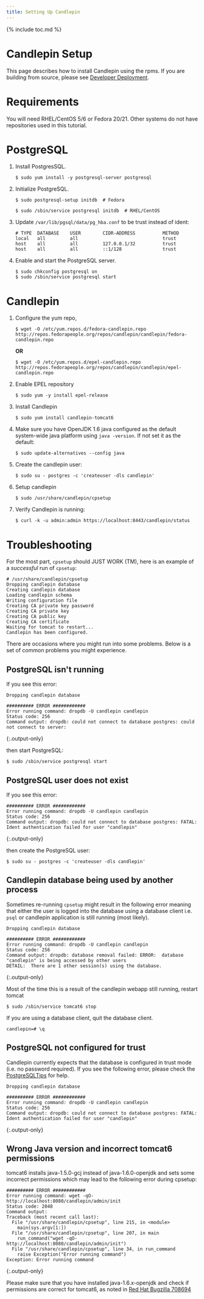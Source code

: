 ```yaml
---
title: Setting Up Candlepin
---
```

{% include toc.md %}

# Candlepin Setup

This page describes how to install Candlepin using the rpms. If you are building from source, please
see [Developer Deployment](developer_deployment.html).

# Requirements

You will need RHEL/CentOS 5/6 or Fedora 20/21. Other systems do not have repositories used in this tutorial.


# PostgreSQL

1. Install PostgresSQL.

   ```console
   $ sudo yum install -y postgresql-server postgresql
   ```

1. Initialize PostgreSQL.

   ```console
   $ sudo postgresql-setup initdb  # Fedora
   ```

   ```console
   $ sudo /sbin/service postgresql initdb  # RHEL/CentOS
   ```

1. Update `/var/lib/pgsql/data/pg_hba.conf` to be trust instead of ident:

   ```
   # TYPE  DATABASE    USER        CIDR-ADDRESS          METHOD
   local   all         all                               trust
   host    all         all         127.0.0.1/32          trust
   host    all         all         ::1/128               trust
   ```

1. Enable and start the PostgreSQL server.

   ```console
   $ sudo chkconfig postgresql on
   $ sudo /sbin/service postgresql start
   ```

# Candlepin

1. Configure the yum repo,

   ```console
   $ wget -O /etc/yum.repos.d/fedora-candlepin.repo http://repos.fedorapeople.org/repos/candlepin/candlepin/fedora-candlepin.repo 
   ```

   **OR**

   ```console
   $ wget -O /etc/yum.repos.d/epel-candlepin.repo http://repos.fedorapeople.org/repos/candlepin/candlepin/epel-candlepin.repo
   ```

1. Enable EPEL repository

   ```console
   $ sudo yum -y install epel-release
   ```

1. Install Candlepin

   ```console
   $ sudo yum install candlepin-tomcat6
   ```

1. Make sure you have OpenJDK 1.6 java configured as the default system-wide
   java platform using `java -version`. If not set it as the default:

   ```console
   $ sudo update-alternatives --config java
   ```

1. Create the candlepin user:

   ```console
   $ sudo su - postgres -c 'createuser -dls candlepin'
   ```

1. Setup candlepin

   ```console
   $ sudo /usr/share/candlepin/cpsetup
   ```

1. Verify Candlepin is running:

   ```console
   $ curl -k -u admin:admin https://localhost:8443/candlepin/status
   ```

# Troubleshooting
For the most part, `cpsetup` should JUST WORK (TM), here is an example of a *successful* run of `cpsetup`:

```console
# /usr/share/candlepin/cpsetup
Dropping candlepin database
Creating candlepin database
Loading candlepin schema
Writing configuration file
Creating CA private key password
Creating CA private key
Creating CA public key
Creating CA certificate
Waiting for tomcat to restart...
Candlepin has been configured.
```

There are occasions where you might run into some problems. Below is a set of common problems you might experience.

## PostgreSQL isn't running

If you see this error:

```text
Dropping candlepin database

########## ERROR ############
Error running command: dropdb -U candlepin candlepin
Status code: 256
Command output: dropdb: could not connect to database postgres: could not connect to server: 
```
{:.output-only}
<!--
  These error message blocks are marked as text because if they were marked as 'console', Pygments
  would interpret the hash mark as a prompt and highlight it incorrectly.  We use the .output-only
  class to get the highlighting correct.
-->

then start PostgreSQL:

```console
$ sudo /sbin/service postgresql start
```

## PostgreSQL user does not exist

If you see this error:

```text
########## ERROR ############
Error running command: dropdb -U candlepin candlepin
Status code: 256
Command output: dropdb: could not connect to database postgres: FATAL:  Ident authentication failed for user "candlepin"
```
{:.output-only}

then create the PostgreSQL user:

```console
$ sudo su - postgres -c 'createuser -dls candlepin'
```

## Candlepin database being used by another process
Sometimes re-running `cpsetup` might result in the following error meaning that
either the user is logged into the database using a database client i.e. `psql`
or candlepin application is still running (most likely).

```text
Dropping candlepin database

########## ERROR ############
Error running command: dropdb -U candlepin candlepin
Status code: 256
Command output: dropdb: database removal failed: ERROR:  database "candlepin" is being accessed by other users
DETAIL:  There are 1 other session(s) using the database.
```
{:.output-only}

Most of the time this is a result of the candlepin webapp still running, restart tomcat

```console
$ sudo /sbin/service tomcat6 stop
```

If you are using a database client, quit the database client.

```psql
candlepin=# \q
```

## PostgreSQL not configured for trust
Candlepin currently expects that the database is configured in trust mode (i.e.
no password required).  If you see the following error, please check the
[PostgreSQLTips](developer_deployment.html#postgresql-tips) for help.

```text
Dropping candlepin database

########## ERROR ############
Error running command: dropdb -U candlepin candlepin
Status code: 256
Command output: dropdb: could not connect to database postgres: FATAL:  Ident authentication failed for user "candlepin"
```
{:.output-only}

## Wrong Java version and incorrect tomcat6 permissions
tomcat6 installs java-1.5.0-gcj instead of java-1.6.0-openjdk and sets some
incorrect permissions which may lead to the following error during cpsetup:

```text
########## ERROR ############
Error running command: wget -qO- http://localhost:8080/candlepin/admin/init
Status code: 2048
Command output:
Traceback (most recent call last):
  File "/usr/share/candlepin/cpsetup", line 215, in <module>
    main(sys.argv[1:])
  File "/usr/share/candlepin/cpsetup", line 207, in main
    run_command("wget -qO- http://localhost:8080/candlepin/admin/init")
  File "/usr/share/candlepin/cpsetup", line 34, in run_command
    raise Exception("Error running command")
Exception: Error running command
```
{:.output-only}

Please make sure that you have installed java-1.6.x-openjdk and check if
permissions are correct for tomcat6, as noted in [Red Hat Bugzilla
708694](https://bugzilla.redhat.com/show_bug.cgi?id=708694)
